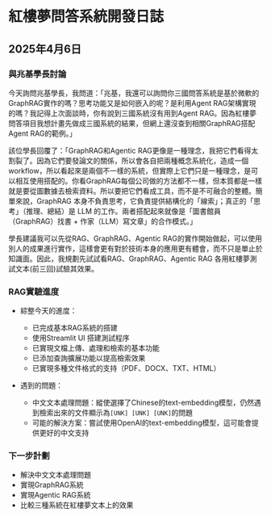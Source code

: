 # 紅樓夢問答系統開發日誌

## 2025年4月6日

### 與兆基學長討論

今天詢問兆基學長，我問道：「兆基，我還可以詢問你三國問答系統是基於微軟的GraphRAG實作的嗎？思考功能又是如何嵌入的呢？是利用Agent RAG架構實現的嗎？我記得上次面談時，你有說到三國系統沒有用到Agent RAG。因為紅樓夢問答項目我想計畫先做成三國系統的結果，但網上還沒查到相關GraphRAG搭配 Agent RAG的範例。」

該位學長回覆了：「GraphRAG和Agentic RAG更像是一種理念，我把它們看得太割裂了。因為它們要發論文的關係，所以會各自把兩種概念系統化，造成一個workflow，所以看起來是兩個不一樣的系統，但實際上它們只是一種理念，是可以相互使用搭配的。你看GraphRAG每個公司做的方法都不一樣，但本質都是一樣就是要從圖數據去檢索資料。所以要把它們看成工具，而不是不可融合的整體。簡單來說，GraphRAG 本身不負責思考，它負責提供結構化的「線索」；真正的「思考」（推理、總結）是 LLM 的工作。兩者搭配起來就像是「圖書館員（GraphRAG）找書 + 作家（LLM）寫文章」的合作模式。」

學長建議我可以先從RAG、GraphRAG、Agentic RAG的實作開始做起，可以使用別人的成果進行實作，這樣會更有對於技術本身的應用更有體會，而不只是單止於知識面。因此，我規劃先試試看RAG、GraphRAG、Agentic RAG 各用紅樓夢測試文本(前三回)試驗其效果。

### RAG實驗進度

- 綜整今天的進度：
  - 已完成基本RAG系統的搭建
  - 使用Streamlit UI 搭建測試程序
  - 已實現文檔上傳、處理和檢索的基本功能
  - 已添加查詢擴展功能以提高檢索效果
  - 已實現多種文件格式的支持（PDF、DOCX、TXT、HTML）

- 遇到的問題：
  - 中文文本處理問題：縱使選擇了Chinese的text-embedding模型，仍然遇到檢索出來的文件顯示為`[UNK] [UNK] [UNK]`的問題
  - 可能的解決方案：嘗試使用OpenAI的text-embedding模型，這可能會提供更好的中文支持

### 下一步計劃

- 解決中文文本處理問題
- 實現GraphRAG系統
- 實現Agentic RAG系統
- 比較三種系統在紅樓夢文本上的效果
